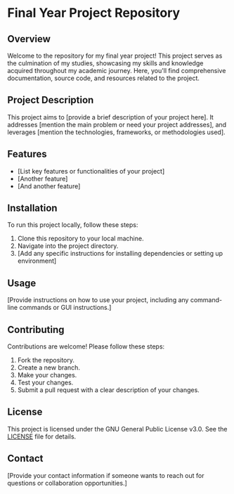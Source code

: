 # Final Year Project Repository

## Overview

Welcome to the repository for my final year project! This project serves as the culmination of my studies, showcasing my skills and knowledge acquired throughout my academic journey. Here, you'll find comprehensive documentation, source code, and resources related to the project.

## Project Description

This project aims to [provide a brief description of your project here]. It addresses [mention the main problem or need your project addresses], and leverages [mention the technologies, frameworks, or methodologies used].

## Features

- [List key features or functionalities of your project]
- [Another feature]
- [And another feature]

## Installation

To run this project locally, follow these steps:

1. Clone this repository to your local machine.
2. Navigate into the project directory.
3. [Add any specific instructions for installing dependencies or setting up environment]

## Usage

[Provide instructions on how to use your project, including any command-line commands or GUI instructions.]

## Contributing

Contributions are welcome! Please follow these steps:

1. Fork the repository.
2. Create a new branch.
3. Make your changes.
4. Test your changes.
5. Submit a pull request with a clear description of your changes.

## License

This project is licensed under the GNU General Public License v3.0. See the [LICENSE](LICENSE) file for details.

## Contact

[Provide your contact information if someone wants to reach out for questions or collaboration opportunities.]
